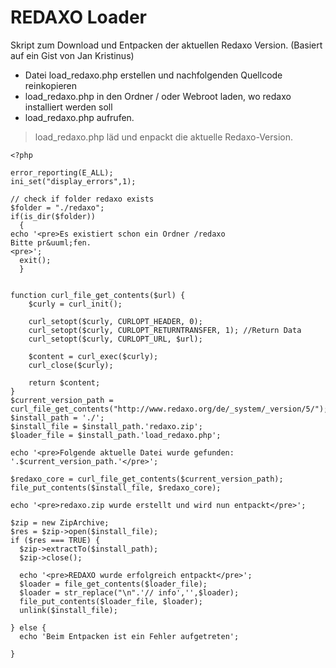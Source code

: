 # REDAXO Loader
Skript zum Download und Entpacken der aktuellen Redaxo Version.
(Basiert auf ein Gist von Jan Kristinus)

- Datei load_redaxo.php erstellen und nachfolgenden Quellcode reinkopieren
- load_redaxo.php in den Ordner / oder Webroot laden, wo redaxo installiert werden soll
- load_redaxo.php aufrufen. 

> load_redaxo.php läd und enpackt die aktuelle Redaxo-Version. 


    <?php 

    error_reporting(E_ALL);
    ini_set("display_errors",1);

    // check if folder redaxo exists
    $folder = "./redaxo";
    if(is_dir($folder))
      {
    echo '<pre>Es existiert schon ein Ordner /redaxo 
    Bitte pr&uuml;fen.
    <pre>';
      exit();
      }


    function curl_file_get_contents($url) {
        $curly = curl_init();

        curl_setopt($curly, CURLOPT_HEADER, 0);
        curl_setopt($curly, CURLOPT_RETURNTRANSFER, 1); //Return Data
        curl_setopt($curly, CURLOPT_URL, $url);

        $content = curl_exec($curly);
        curl_close($curly);

        return $content;
    }
    $current_version_path = curl_file_get_contents("http://www.redaxo.org/de/_system/_version/5/");
    $install_path = './';
    $install_file = $install_path.'redaxo.zip';
    $loader_file = $install_path.'load_redaxo.php';

    echo '<pre>Folgende aktuelle Datei wurde gefunden: '.$current_version_path.'</pre>';

    $redaxo_core = curl_file_get_contents($current_version_path);
    file_put_contents($install_file, $redaxo_core);

    echo '<pre>redaxo.zip wurde erstellt und wird nun entpackt</pre>';

    $zip = new ZipArchive;
    $res = $zip->open($install_file);
    if ($res === TRUE) {
      $zip->extractTo($install_path);
      $zip->close();

      echo '<pre>REDAXO wurde erfolgreich entpackt</pre>';
      $loader = file_get_contents($loader_file);
      $loader = str_replace("\n".'// info','',$loader);
      file_put_contents($loader_file, $loader);
      unlink($install_file);

    } else {
      echo 'Beim Entpacken ist ein Fehler aufgetreten';

    }
